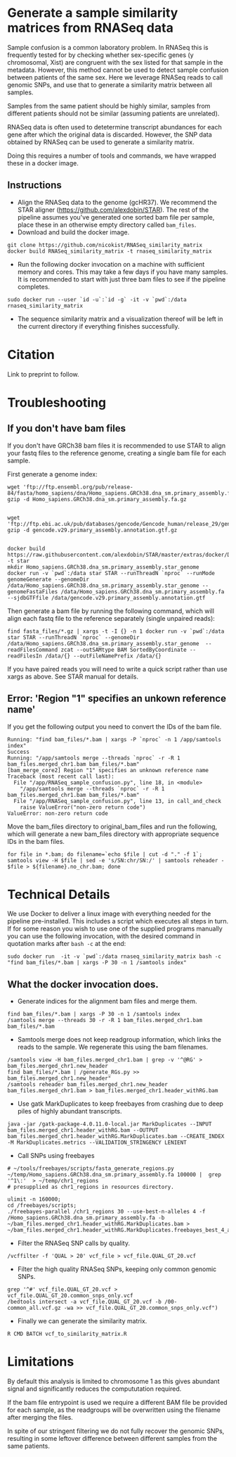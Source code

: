 # Generate a sample similarity matrices from RNASeq data
Sample confusion is a common laboratory problem. In RNASeq this is frequently tested for by checking whether sex-specific genes (y chromosomal, Xist) are congruent with the sex listed for that sample in the metadata. However, this method cannot be used to detect sample confusion between patients of the same sex. Here we leverage RNASeq reads to call genomic SNPs, and use that to generate a similarity matrix between all samples. 

Samples from the same patient should be highly similar, samples from different patients should not be similar (assuming patients are unrelated).

RNASeq data is often used to detetermine transcript abundances for each gene after which the original data is discarded. However, the SNP data obtained by RNASeq can be used to generate a similarity matrix.

Doing this requires a number of tools and commands, we have wrapped these in a docker image. 

## Instructions
- Align the RNASeq data to the genome (gcHR37). We recommend the STAR aligner (https://github.com/alexdobin/STAR). The rest of the pipeline assumes you've generated one sorted bam file per sample, place these in an otherwise empty directory called `bam_files`. 
- Download and build the docker image.
```
git clone https://github.com/nicokist/RNASeq_similarity_matrix
docker build RNASeq_similarity_matrix -t rnaseq_similarity_matrix
```
- Run the following docker invocation on a machine with sufficient memory and cores. This may take a few days if you have many samples. It is recommended to start with just three bam files to see if the pipeline completes.
```
sudo docker run --user `id -u`:`id -g` -it -v `pwd`:/data rnaseq_similarity_matrix
```
- The sequence similarity matrix and a visualization thereof will be left in the current directory if everything finishes successfully.

# Citation
Link to preprint to follow.

# Troubleshooting
## If you don't have bam files
If you don't have GRCh38 bam files it is recommended to use STAR to align your fastq files to the reference genome, creating a single bam file for each sample.

First generate a genome index:
```
wget 'ftp://ftp.ensembl.org/pub/release-84/fasta/homo_sapiens/dna/Homo_sapiens.GRCh38.dna_sm.primary_assembly.fa.gz'
gzip -d Homo_sapiens.GRCh38.dna_sm.primary_assembly.fa.gz


wget 'ftp://ftp.ebi.ac.uk/pub/databases/gencode/Gencode_human/release_29/gencode.v29.primary_assembly.annotation.gtf.gz'
gzip -d gencode.v29.primary_assembly.annotation.gtf.gz


docker build https://raw.githubusercontent.com/alexdobin/STAR/master/extras/docker/Dockerfile -t star
mkdir Homo_sapiens.GRCh38.dna_sm.primary_assembly.star_genome
docker run -v `pwd`:/data star STAR --runThreadN `nproc` --runMode genomeGenerate --genomeDir /data/Homo_sapiens.GRCh38.dna_sm.primary_assembly.star_genome --genomeFastaFiles /data/Homo_sapiens.GRCh38.dna_sm.primary_assembly.fa --sjdbGTFfile /data/gencode.v29.primary_assembly.annotation.gtf
```

Then generate a bam file by running the following command, which will align each fastq file to the reference separately (single unpaired reads):
```
find fasta_files/*.gz | xargs -t -I {} -n 1 docker run -v `pwd`:/data star STAR --runThreadN `nproc` --genomeDir /data/Homo_sapiens.GRCh38.dna_sm.primary_assembly.star_genome  --readFilesCommand zcat --outSAMtype BAM SortedByCoordinate --readFilesIn /data/{} --outFileNamePrefix /data/{}

```

If you have paired reads you will need to write a quick script rather than use xargs as above. See STAR manual for details.


## Error: 'Region "1" specifies an unkown reference name'
If you get the following output you need to convert the IDs of the bam file.

```
Running: "find bam_files/*.bam | xargs -P `nproc` -n 1 /app/samtools index"
Success
Running: "/app/samtools merge --threads `nproc` -r -R 1 bam_files.merged_chr1.bam bam_files/*.bam"
[bam_merge_core2] Region "1" specifies an unknown reference name
Traceback (most recent call last):
  File "/app/RNASeq_sample_confusion.py", line 18, in <module>
    "/app/samtools merge --threads `nproc` -r -R 1 bam_files.merged_chr1.bam bam_files/*.bam"
  File "/app/RNASeq_sample_confusion.py", line 13, in call_and_check
    raise ValueError("non-zero return code")
ValueError: non-zero return code
```

Move the bam_files directory to original_bam_files and run the following, which will generate a new bam_files directory with appropriate sequence IDs in the bam files.

```
for file in *.bam; do filename=`echo $file | cut -d "." -f 1`; samtools view -H $file | sed -e 's/SN:chr/SN:/' | samtools reheader - $file > ${filename}.no_chr.bam; done
````

# Technical Details
We use Docker to deliver a linux image with everything needed for the pipeline pre-installed. This includes a script which executes all steps in turn. If for some reason you wish to use one of the supplied programs manually you can use the following invocation, with the desired command in quotation marks after `bash -c` at the end:

```
sudo docker run  -it -v `pwd`:/data rnaseq_similarity_matrix bash -c "find bam_files/*.bam | xargs -P 30 -n 1 /samtools index"
```

## What the docker invocation does.
- Generate indices for the alignment bam files and merge them.

```
find bam_files/*.bam | xargs -P 30 -n 1 /samtools index
/samtools merge --threads 30 -r -R 1 bam_files.merged_chr1.bam bam_files/*.bam
```

- Samtools merge does not keep readgroup information, which links the reads to the sample. We regenerate this using the bam filenames.

```
/samtools view -H bam_files.merged_chr1.bam | grep -v '^@RG' > bam_files.merged_chr1.new_header
find bam_files/*.bam | /generate_RGs.py >> bam_files.merged_chr1.new_header"
/samtools reheader bam_files.merged_chr1.new_header bam_files.merged_chr1.bam > bam_files.merged_chr1.header_withRG.bam
```
 - Use gatk MarkDuplicates to keep freebayes from crashing due to deep piles of highly abundant transcripts.

```
java -jar /gatk-package-4.0.11.0-local.jar MarkDuplicates --INPUT bam_files.merged_chr1.header_withRG.bam --OUTPUT bam_files.merged_chr1.header_withRG.MarkDuplicates.bam --CREATE_INDEX -M MarkDuplicates.metrics --VALIDATION_STRINGENCY LENIENT
```
 
- Call SNPs using freebayes

```
# ~/tools/freebayes/scripts/fasta_generate_regions.py ~/temp/Homo_sapiens.GRCh38.dna_sm.primary_assembly.fa 100000 |  grep '^1\:'  > ~/temp/chr1_regions
# presupplied as chr1_regions in resources directory.

ulimit -n 160000; 
cd /freebayes/scripts; 
./freebayes-parallel /chr1_regions 30 --use-best-n-alleles 4 -f /Homo_sapiens.GRCh38.dna_sm.primary_assembly.fa -b ~/bam_files.merged_chr1.header_withRG.MarkDuplicates.bam > ~/bam_files.merged_chr1.header_withRG.MarkDuplicates.freebayes_best_4_alleles.vcf;
```

- Filter the RNASeq SNP calls by quality.

```
/vcffilter -f 'QUAL > 20' vcf_file > vcf_file.QUAL_GT_20.vcf
```

- Filter the high quality RNASeq SNPs, keeping only common genomic SNPs.

```
grep '^#' vcf_file.QUAL_GT_20.vcf > vcf_file.QUAL_GT_20.common_snps_only.vcf
/bedtools intersect -a vcf_file.QUAL_GT_20.vcf -b /00-common_all.vcf.gz -wa >> vcf_file.QUAL_GT_20.common_snps_only.vcf")
```

- Finally we can generate the similarity matrix.

```
R CMD BATCH vcf_to_similarity_matrix.R
```



# Limitations
By default this analysis is limited to chromosome 1 as this gives abundant signal and significantly reduces the compututation required.

If the bam file entrypoint is used we require a different BAM file be provided for each sample, as the readgroups will be overwritten using the filename after merging the files.

In spite of our stringent filtering we do not fully recover the genomic SNPs, resulting in some leftover difference between different samples from the same patients.
